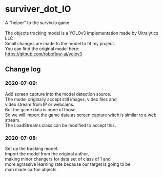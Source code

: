 # surviver_dot_IO
A "helper" to the surviv.io game \
\
The objects tracking model is a YOLOv3 implementation made by Ultralytics LLC \
Small changes are made to the model to fit my project.\
You can find the original model here: \
https://github.com/roboflow-ai/yolov3  
## Change log
### 2020-07-09: 
Add screen capture into the model detection source. \
The model originally accept still images, video files and \
video stream from IP or webcams. \
But the game data is none of those. \
So we will import the game data as screen capture witch is similar to a web stream. \
The LoadStreams class can be modified to accept this.
### 2020-07-08: 
Set up the tracking model. \
Import the model from the original author, \
making minor changers for data set of class of 1 and \
more agrassive learning rate because our target is going to be \
man made carton objects.